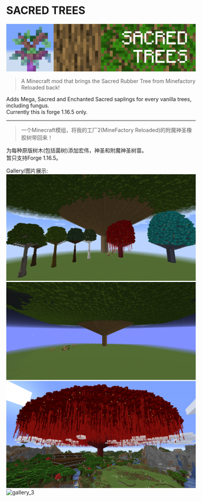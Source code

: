 # SACRED TREES

![banner](src/main/resources/banner.png)

>A Minecraft mod that brings the Sacred Rubber Tree from Minefactory Reloaded back!  

Adds Mega, Sacred and Enchanted Sacred saplings for every vanilla trees, including fungus.  
Currently this is forge 1.16.5 only.  

---
>一个Minecraft模组，将我的工厂2(MineFactory Reloaded)的附魔神圣橡胶树带回来！  

为每种原版树木(包括菌树)添加宏伟，神圣和附魔神圣树苗。  
暂只支持Forge 1.16.5。

Gallery/图片展示:  
![gallery_0](gallery/0.png)
![gallery_1](gallery/1.png)
![gallery_2](gallery/2.png)
![gallery_3](gallery/3.png)